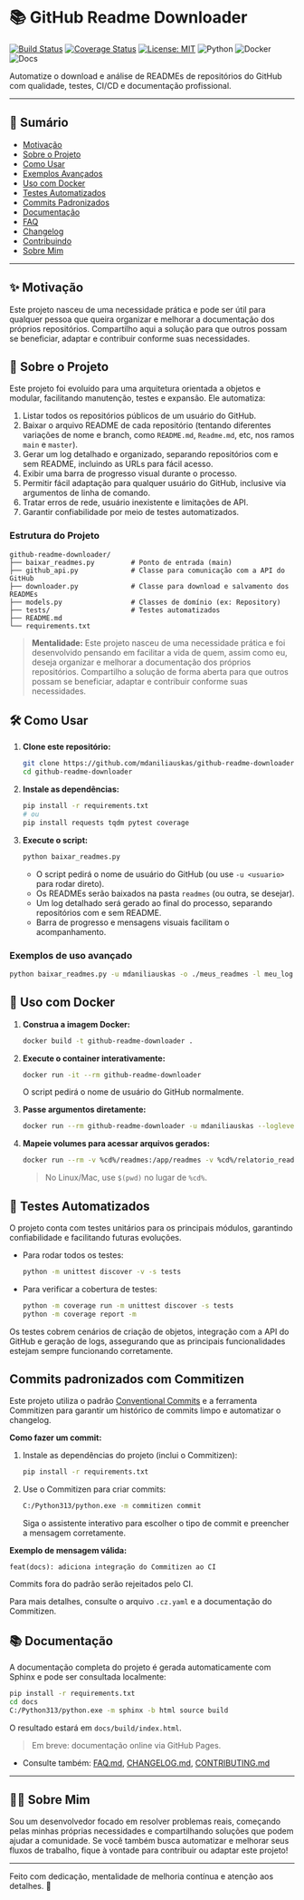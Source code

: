 # 📚 GitHub Readme Downloader

[![Build Status](https://github.com/mdaniliauskas/github-readme-downloader/actions/workflows/python-app.yml/badge.svg)](https://github.com/mdaniliauskas/github-readme-downloader/actions)
[![Coverage Status](https://coveralls.io/repos/github/mdaniliauskas/github-readme-downloader/badge.svg?branch=main)](https://coveralls.io/github/mdaniliauskas/github-readme-downloader?branch=main)
[![License: MIT](https://img.shields.io/badge/License-MIT-yellow.svg)](LICENSE)
![Python](https://img.shields.io/badge/Python-3.13-blue?logo=python)
![Docker](https://img.shields.io/badge/Docker-ready-blue?logo=docker)
![Docs](https://img.shields.io/badge/docs-Sphinx%20HTML-informational)

Automatize o download e análise de READMEs de repositórios do GitHub com qualidade, testes, CI/CD e documentação profissional.

---

## 📑 Sumário
- [Motivação](#motivacao)
- [Sobre o Projeto](#sobre-o-projeto)
- [Como Usar](#como-usar)
- [Exemplos Avançados](#exemplos-de-uso-avancado)
- [Uso com Docker](#uso-com-docker)
- [Testes Automatizados](#testes-automatizados)
- [Commits Padronizados](#commits-padronizados-com-commitizen)
- [Documentação](#documentacao)
- [FAQ](FAQ.md)
- [Changelog](CHANGELOG.md)
- [Contribuindo](CONTRIBUTING.md)
- [Sobre Mim](#sobre-mim)

---

## ✨ Motivação

Este projeto nasceu de uma necessidade prática e pode ser útil para qualquer pessoa que queira organizar e melhorar a documentação dos próprios repositórios. Compartilho aqui a solução para que outros possam se beneficiar, adaptar e contribuir conforme suas necessidades.

## 🚀 Sobre o Projeto

Este projeto foi evoluído para uma arquitetura orientada a objetos e modular, facilitando manutenção, testes e expansão. Ele automatiza:

1. Listar todos os repositórios públicos de um usuário do GitHub.
2. Baixar o arquivo README de cada repositório (tentando diferentes variações de nome e branch, como `README.md`, `Readme.md`, etc, nos ramos `main` e `master`).
3. Gerar um log detalhado e organizado, separando repositórios com e sem README, incluindo as URLs para fácil acesso.
4. Exibir uma barra de progresso visual durante o processo.
5. Permitir fácil adaptação para qualquer usuário do GitHub, inclusive via argumentos de linha de comando.
6. Tratar erros de rede, usuário inexistente e limitações de API.
7. Garantir confiabilidade por meio de testes automatizados.

### Estrutura do Projeto

```
github-readme-downloader/
├── baixar_readmes.py         # Ponto de entrada (main)
├── github_api.py             # Classe para comunicação com a API do GitHub
├── downloader.py             # Classe para download e salvamento dos READMEs
├── models.py                 # Classes de domínio (ex: Repository)
├── tests/                    # Testes automatizados
├── README.md
└── requirements.txt
```

> **Mentalidade:** Este projeto nasceu de uma necessidade prática e foi desenvolvido pensando em facilitar a vida de quem, assim como eu, deseja organizar e melhorar a documentação dos próprios repositórios. Compartilho a solução de forma aberta para que outros possam se beneficiar, adaptar e contribuir conforme suas necessidades.

## 🛠️ Como Usar

1. **Clone este repositório:**
   ```bash
   git clone https://github.com/mdaniliauskas/github-readme-downloader.git
   cd github-readme-downloader
   ```
2. **Instale as dependências:**
   ```bash
   pip install -r requirements.txt
   # ou
   pip install requests tqdm pytest coverage
   ```
3. **Execute o script:**
   ```bash
   python baixar_readmes.py
   ```
   - O script pedirá o nome de usuário do GitHub (ou use `-u <usuario>` para rodar direto).
   - Os READMEs serão baixados na pasta `readmes` (ou outra, se desejar).
   - Um log detalhado será gerado ao final do processo, separando repositórios com e sem README.
   - Barra de progresso e mensagens visuais facilitam o acompanhamento.

### Exemplos de uso avançado

```bash
python baixar_readmes.py -u mdaniliauskas -o ./meus_readmes -l meu_log.txt -d 1
```

## 🐳 Uso com Docker

1. **Construa a imagem Docker:**
   ```sh
   docker build -t github-readme-downloader .
   ```
2. **Execute o container interativamente:**
   ```sh
   docker run -it --rm github-readme-downloader
   ```
   O script pedirá o nome de usuário do GitHub normalmente.

3. **Passe argumentos diretamente:**
   ```sh
   docker run --rm github-readme-downloader -u mdaniliauskas --loglevel DEBUG
   ```

4. **Mapeie volumes para acessar arquivos gerados:**
   ```sh
   docker run --rm -v %cd%/readmes:/app/readmes -v %cd%/relatorio_readmes.csv:/app/relatorio_readmes.csv github-readme-downloader -u mdaniliauskas
   ```
   > No Linux/Mac, use `$(pwd)` no lugar de `%cd%`.

## 🧪 Testes Automatizados

O projeto conta com testes unitários para os principais módulos, garantindo confiabilidade e facilitando futuras evoluções.

- Para rodar todos os testes:
  ```bash
  python -m unittest discover -v -s tests
  ```
- Para verificar a cobertura de testes:
  ```bash
  python -m coverage run -m unittest discover -s tests
  python -m coverage report -m
  ```

Os testes cobrem cenários de criação de objetos, integração com a API do GitHub e geração de logs, assegurando que as principais funcionalidades estejam sempre funcionando corretamente.

## Commits padronizados com Commitizen

Este projeto utiliza o padrão [Conventional Commits](https://www.conventionalcommits.org/pt-br/v1.0.0/) e a ferramenta Commitizen para garantir um histórico de commits limpo e automatizar o changelog.

**Como fazer um commit:**

1. Instale as dependências do projeto (inclui o Commitizen):
   ```sh
   pip install -r requirements.txt
   ```
2. Use o Commitizen para criar commits:
   ```sh
   C:/Python313/python.exe -m commitizen commit
   ```
   Siga o assistente interativo para escolher o tipo de commit e preencher a mensagem corretamente.

**Exemplo de mensagem válida:**
```
feat(docs): adiciona integração do Commitizen ao CI
```

Commits fora do padrão serão rejeitados pelo CI.

Para mais detalhes, consulte o arquivo `.cz.yaml` e a documentação do Commitizen.

## 📚 Documentação

A documentação completa do projeto é gerada automaticamente com Sphinx e pode ser consultada localmente:

```sh
pip install -r requirements.txt
cd docs
C:/Python313/python.exe -m sphinx -b html source build
```
O resultado estará em `docs/build/index.html`.

> Em breve: documentação online via GitHub Pages.

- Consulte também: [FAQ.md](FAQ.md), [CHANGELOG.md](CHANGELOG.md), [CONTRIBUTING.md](CONTRIBUTING.md)

---

## 👨‍💻 Sobre Mim

Sou um desenvolvedor focado em resolver problemas reais, começando pelas minhas próprias necessidades e compartilhando soluções que podem ajudar a comunidade. Se você também busca automatizar e melhorar seus fluxos de trabalho, fique à vontade para contribuir ou adaptar este projeto!

---

Feito com dedicação, mentalidade de melhoria contínua e atenção aos detalhes. 🚀
